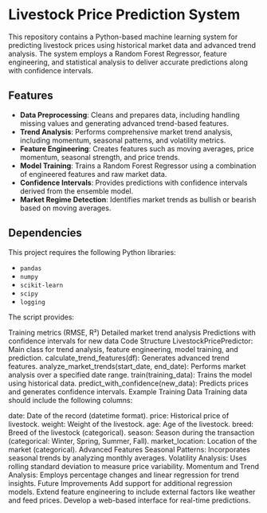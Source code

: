 # Livestock Price Prediction System

This repository contains a Python-based machine learning system for predicting livestock prices using historical market data and advanced trend analysis. The system employs a Random Forest Regressor, feature engineering, and statistical analysis to deliver accurate predictions along with confidence intervals.

## Features
- **Data Preprocessing**: Cleans and prepares data, including handling missing values and generating advanced trend-based features.
- **Trend Analysis**: Performs comprehensive market trend analysis, including momentum, seasonal patterns, and volatility metrics.
- **Feature Engineering**: Creates features such as moving averages, price momentum, seasonal strength, and price trends.
- **Model Training**: Trains a Random Forest Regressor using a combination of engineered features and raw market data.
- **Confidence Intervals**: Provides predictions with confidence intervals derived from the ensemble model.
- **Market Regime Detection**: Identifies market trends as bullish or bearish based on moving averages.

## Dependencies
This project requires the following Python libraries:
- `pandas`
- `numpy`
- `scikit-learn`
- `scipy`
- `logging`

The script provides:

Training metrics (RMSE, R²)
Detailed market trend analysis
Predictions with confidence intervals for new data
Code Structure
LivestockPricePredictor: Main class for trend analysis, feature engineering, model training, and prediction.
calculate_trend_features(df): Generates advanced trend features.
analyze_market_trends(start_date, end_date): Performs market analysis over a specified date range.
train(training_data): Trains the model using historical data.
predict_with_confidence(new_data): Predicts prices and generates confidence intervals.
Example Training Data
Training data should include the following columns:

date: Date of the record (datetime format).
price: Historical price of livestock.
weight: Weight of the livestock.
age: Age of the livestock.
breed: Breed of the livestock (categorical).
season: Season during the transaction (categorical: Winter, Spring, Summer, Fall).
market_location: Location of the market (categorical).
Advanced Features
Seasonal Patterns: Incorporates seasonal trends by analyzing monthly averages.
Volatility Analysis: Uses rolling standard deviation to measure price variability.
Momentum and Trend Analysis: Employs percentage changes and linear regression for trend insights.
Future Improvements
Add support for additional regression models.
Extend feature engineering to include external factors like weather and feed prices.
Develop a web-based interface for real-time predictions.
